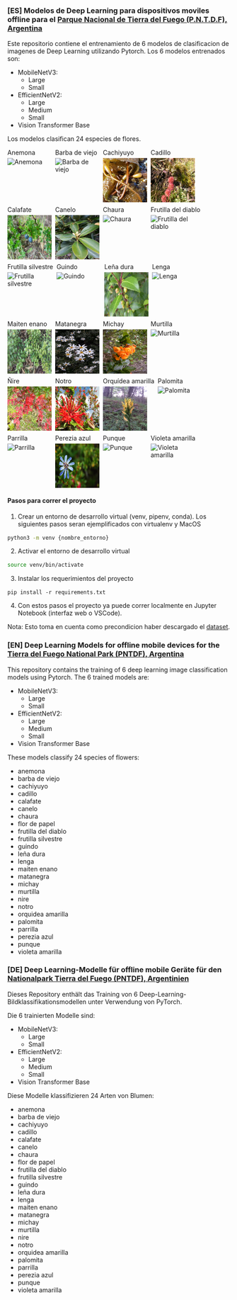 ### [ES] Modelos de Deep Learning para dispositivos moviles offline para el [Parque Nacional de Tierra del Fuego (P.N.T.D.F), Argentina](https://www.argentina.gob.ar/interior/ambiente/parquesnacionales/tierradelfuego)

Este repositorio contiene el entrenamiento de 6 modelos de clasificacion de imagenes de Deep Learning utilizando Pytorch.
Los 6 modelos entrenados son:
* MobileNetV3:
   - Large
   - Small
* EfficientNetV2:
   - Large
   - Medium
   - Small
* Vision Transformer Base

Los modelos clasifican 24 especies de flores.
<div style="display: flex; flex-direction: row; flex-wrap: wrap; gap: 8px;">
   <div style="display: flex; flex-direction: column; gap: 4px">
      <label>Anemona</label>
      <img src="./demo_species/anemona.jpg" alt="Anemona" width="100" height="100">
   </div>
   <div style="display: flex; flex-direction: column; gap: 4px">
      <label>Barba de viejo</label>
      <img src="./demo_species/barbadeviejo.jpg" alt="Barba de viejo" width="100" height="100">
   </div>
   <div style="display: flex; flex-direction: column; gap: 4px">
      <label>Cachiyuyo</label>
      <img src="./demo_species/cachiyuyo.jpg" alt="Cachiyuyo" width="100" height="100">
   </div>
   <div style="display: flex; flex-direction: column; gap: 4px">
      <label>Cadillo</label>
      <img src="./demo_species/cadillo.jpg" alt="Cadillo" width="100" height="100">
   </div>
   <div style="display: flex; flex-direction: column; gap: 4px">
      <label>Calafate</label>
      <img src="./demo_species/calafate.png" alt="Calafate" width="100" height="100">
   </div>
   <div style="display: flex; flex-direction: column; gap: 4px">
      <label>Canelo</label>
      <img src="./demo_species/canelo.jpg" alt="Canelo" width="100" height="100">
   </div>
   <div style="display: flex; flex-direction: column; gap: 4px">
      <label>Chaura</label>
      <img src="./demo_species/chaura.jpg" alt="Chaura" width="100" height="100">
   </div>
   <div style="display: flex; flex-direction: column; gap: 4px">
      <label>Frutilla del diablo</label>
      <img src="./demo_species/frutilladeldiablo.jpg" alt="Frutilla del diablo" width="100" height="100">
   </div>
   <div style="display: flex; flex-direction: column; gap: 4px">
      <label>Frutilla silvestre</label>
      <img src="./demo_species/frutillasilvestre.jpg" alt="Frutilla silvestre" width="100" height="100">
   </div>
   <div style="display: flex; flex-direction: column; gap: 4px">
      <label>Guindo</label>
      <img src="./demo_species/guindo.jpg" alt="Guindo" width="100" height="100">
   </div>
   <div style="display: flex; flex-direction: column; gap: 4px">
      <label>Leña dura</label>
      <img src="./demo_species/lenadura.jpg" alt="Leña dura" width="100" height="100">
   </div>
   <div style="display: flex; flex-direction: column; gap: 4px">
      <label>Lenga</label>
      <img src="./demo_species/lenga.jpg" alt="Lenga" width="100" height="100">
   </div>
   <div style="display: flex; flex-direction: column; gap: 4px">
      <label>Maiten enano</label>
      <img src="./demo_species/maiten%20enano.jpg" alt="Maiten enano" width="100" height="100">
   </div>
   <div style="display: flex; flex-direction: column; gap: 4px">
      <label>Matanegra</label>
      <img src="./demo_species/matanegra.jpg" alt="Matanegra" width="100" height="100">
   </div>
   <div style="display: flex; flex-direction: column; gap: 4px">
      <label>Michay</label>
      <img src="./demo_species/michay.jpg" alt="Michay" width="100" height="100">
   </div>
   <div style="display: flex; flex-direction: column; gap: 4px">
      <label>Murtilla</label>
      <img src="./demo_species/murtilla.jpg" alt="Murtilla" width="100" height="100">
   </div>
   <div style="display: flex; flex-direction: column; gap: 4px">
      <label>Ñire</label>
      <img src="./demo_species/nire.jpg" alt="Ñire" width="100" height="100">
   </div>
   <div style="display: flex; flex-direction: column; gap: 4px">
      <label>Notro</label>
      <img src="./demo_species/notro.jpg" alt="notro" width="100" height="100">
   </div>
   <div style="display: flex; flex-direction: column; gap: 4px">
      <label>Orquídea amarilla</label>
      <img src="./demo_species/orquideaamarilla.jpg" alt="Orquídea amarilla" width="100" height="100">
   </div>
   <div style="display: flex; flex-direction: column; gap: 4px">
      <label>Palomita</label>
      <img src="./demo_species/palomita.jpg" alt="Palomita" width="100" height="100">
   </div>
   <div style="display: flex; flex-direction: column; gap: 4px">
      <label>Parrilla</label>
      <img src="./demo_species/parrilla.jpg" alt="Parrilla" width="100" height="100">
   </div>
   <div style="display: flex; flex-direction: column; gap: 4px">
      <label>Perezia azul</label>
      <img src="./demo_species/pereziaazul.jpg" alt="Perezia azul" width="100" height="100">
   </div>
   <div style="display: flex; flex-direction: column; gap: 4px">
      <label>Punque</label>
      <img src="./demo_species/punque.jpg" alt="Punque" width="100" height="100">
   </div>
   <div style="display: flex; flex-direction: column; gap: 4px">
      <label>Violeta amarilla</label>
      <img src="./demo_species/violetaamarilla.jpg" alt="Violeta amarilla" width="100" height="100">
   </div>
</div>

#### Pasos para correr el proyecto

1. Crear un entorno de desarrollo virtual (venv, pipenv, conda). Los siguientes pasos seran ejemplificados con virtualenv y MacOS
```bash
python3 -m venv {nombre_entorno}
```
2. Activar el entorno de desarrollo virtual
```bash
source venv/bin/activate
```
3. Instalar los requerimientos del proyecto
```
pip install -r requirements.txt
```
4. Con estos pasos el proyecto ya puede correr localmente en Jupyter Notebook (interfaz web o VSCode).

Nota: Esto toma en cuenta como precondicion haber descargado el [dataset](https://huggingface.co/datasets/brianrigoni/pntdf-flores).


### [EN]  Deep Learning Models for offline mobile devices for the [Tierra del Fuego National Park (PNTDF), Argentina](https://www.argentina.gob.ar/interior/ambiente/parquesnacionales/tierradelfuego)

This repository contains the training of 6 deep learning image classification models using Pytorch.
The 6 trained models are:
* MobileNetV3:
   - Large
   - Small
* EfficientNetV2:
   - Large
   - Medium
   - Small
* Vision Transformer Base

These models classify 24 species of flowers:
* anemona
* barba de viejo
* cachiyuyo
* cadillo
* calafate
* canelo
* chaura
* flor de papel
* frutilla del diablo
* frutilla silvestre
* guindo
* leña dura
* lenga
* maiten enano
* matanegra
* michay
* murtilla
* nire
* notro
* orquidea amarilla
* palomita
* parrilla
* perezia azul
* punque
* violeta amarilla


### [DE] Deep Learning-Modelle für offline mobile Geräte für den [Nationalpark Tierra del Fuego (PNTDF), Argentinien](https://www.argentina.gob.ar/interior/ambiente/parquesnacionales/tierradelfuego)

Dieses Repository enthält das Training von 6 Deep-Learning-Bildklassifikationsmodellen unter Verwendung von PyTorch.

Die 6 trainierten Modelle sind:
* MobileNetV3:
   - Large
   - Small
* EfficientNetV2:
   - Large
   - Medium
   - Small
* Vision Transformer Base

Diese Modelle klassifizieren 24 Arten von Blumen:
* anemona
* barba de viejo
* cachiyuyo
* cadillo
* calafate
* canelo
* chaura
* flor de papel
* frutilla del diablo
* frutilla silvestre
* guindo
* leña dura
* lenga
* maiten enano
* matanegra
* michay
* murtilla
* nire
* notro
* orquidea amarilla
* palomita
* parrilla
* perezia azul
* punque
* violeta amarilla
